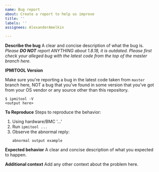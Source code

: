 ```yaml
---
name: Bug report
about: Create a report to help us improve
title: ''
labels: ''
assignees: AlexanderAmelkin

---
```


**Describe the bug**
A clear and concise description of what the bug is.
*Please **DO NOT** report ANYTHING about 1.8.18, it is outdated. Please first check your alleged bug with the latest code from the top of the master branch here.*

**IPMITOOL Version**

Make sure you're reporting a bug in the latest code taken from `master` branch here, NOT a bug
that you've found in some version that you've got from your OS vendor or any source other than this repository.

```none
$ ipmitool -V
<output here>
```

**To Reproduce**
Steps to reproduce the behavior:
1. Using hardware/BMC '...'
2. Run `ipmitool ...`
3. Observe the abnormal reply:
    ```none
    abnormal output example
    ```

**Expected behavior**
A clear and concise description of what you expected to happen.

**Additional context**
Add any other context about the problem here.

